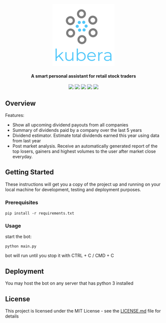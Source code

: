 <p align="center"><img src="https://github.com/santhoshraje/kubera/blob/master/logo.png"></p>
<h4 align="center">A smart personal assistant for retail stock traders</h4>

<p align="center">
<img src="https://img.shields.io/badge/built%20with-Python3-red.svg" />
<img src="https://img.shields.io/github/v/release/santhoshraje/kubera" />
<img src="https://img.shields.io/badge/telegram-%40kubera__bot-blue" />
<img src="https://img.shields.io/github/last-commit/santhoshraje/kubera/master" />
<img src="https://img.shields.io/badge/license-MIT-orange" />
</p>


 ## Overview

Features: 
 - Show all upcoming dividend payouts from all companies
 - Summary of dividends paid by a company over the last 5 years
 - Dividend estimator. Estimate total dividends earned this year using data from last year
 - Post market analysis. Receive an automatically generated report of the top losers, gainers and highest volumes to the user after market close everyday.
  
 ## Getting Started

These instructions will get you a copy of the project up and running on your local machine for development, testing and deployment purposes.

### Prerequisites
```
pip install -r requirements.txt
```

### Usage

start the bot:

```
python main.py
```
bot will run until you stop it with CTRL + C / CMD + C

## Deployment

You may host the bot on any server that has python 3 installed

## License

This project is licensed under the MIT License - see the [LICENSE.md](LICENSE.md) file for details

